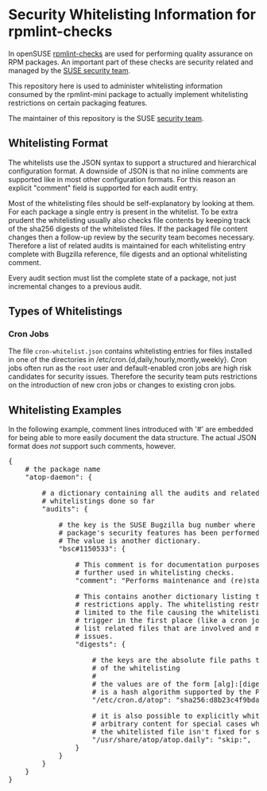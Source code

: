 Security Whitelisting Information for rpmlint-checks
====================================================

In openSUSE [rpmlint-checks](https://github.com/openSUSE/rpmlint-checks) are
used for performing quality assurance on RPM packages. An important part of
these checks are security related and managed by the [SUSE security
team](https://www.suse.com/support/security/).

This repository here is used to administer whitelisting information consumed
by the rpmlint-mini package to actually implement whitelisting restrictions on
certain packaging features.

The maintainer of this repository is the SUSE [security
team](mailto:security@suse.com).

Whitelisting Format
-------------------

The whitelists use the JSON syntax to support a structured and hierarchical
configuration format. A downside of JSON is that no inline comments are
supported like in most other configuration formats. For this reason an
explicit "comment" field is supported for each audit entry.

Most of the whitelisting files should be self-explanatory by looking at them.
For each package a single entry is present in the whitelist. To be extra
prudent the whitelisting usually also checks file contents by keeping track of
the sha256 digests of the whitelisted files. If the packaged file content
changes then a follow-up review by the security team becomes necessary.
Therefore a list of related audits is maintained for each whitelisting entry
complete with Bugzilla reference, file digests and an optional whitelisting
comment.

Every audit section must list the complete state of a package, not just
incremental changes to a previous audit.

Types of Whitelistings
----------------------

### Cron Jobs

The file `cron-whitelist.json` contains whitelisting entries for files
installed in one of the directories in /etc/cron.{d,daily,hourly,montly,weekly}.
Cron jobs often run as the `root` user and default-enabled cron jobs are high
risk candidates for security issues. Therefore the security team puts
restrictions on the introduction of new cron jobs or changes to existing cron
jobs.

Whitelisting Examples
---------------------

In the following example, comment lines introduced with '#' are embedded for
being able to more easily document the data structure. The actual JSON format
does *not* support such comments, however.

<pre>
{
    # the package name
    "atop-daemon": {

        # a dictionary containing all the audits and related
        # whitelistings done so far
        "audits": {

            # the key is the SUSE Bugzilla bug number where the # Audit of the
            # package's security features has been performed.
            # The value is another dictionary.
            "bsc#1150533": {

                # This comment is for documentation purposes and is not
                # further used in whitelisting checks.
                "comment": "Performs maintenance and (re)starting of the atop daemon",

                # This contains another dictionary listing the files for which
                # restrictions apply. The whitelisting restriction is not
                # limited to the file causing the whitelisting check to
                # trigger in the first place (like a cron job) but may also
                # list related files that are involved and may cause security
                # issues.
                "digests": {

                    # the keys are the absolute file paths that are the subject
                    # of the whitelisting
                    #
                    # the values are of the form [alg]:[digest], where [alg]
                    # is a hash algorithm supported by the Python hashlib.
                    "/etc/cron.d/atop": "sha256:d8b23c4f9bda803bc8627c23361635a876bc49fc0ace0d98fcd92c7fb33ac430"

                    # it is also possible to explicitly whitelist a file with
                    # arbitrary content for special cases where the content of
                    # the whitelisted file isn't fixed for some reason
                    "/usr/share/atop/atop.daily": "skip:<none>",
                }
            }
        }
    }
}
</pre>
